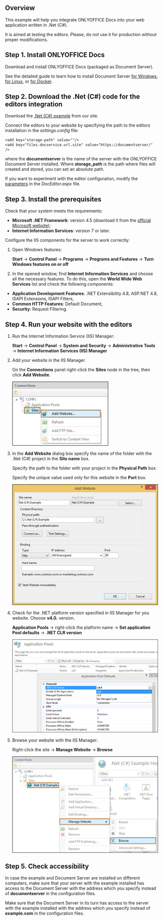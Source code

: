 ## Overview

This example will help you integrate ONLYOFFICE Docs into your web application written in .Net (C#).

It is aimed at testing the editors. Please, do not use it for production without proper modifications. 

## Step 1. Install ONLYOFFICE Docs

Download and install ONLYOFFICE Docs (packaged as Document Server). 

See the detailed guide to learn how to install Document Server [for Windows](https://helpcenter.onlyoffice.com/installation/docs-developer-install-windows.aspx), [for Linux](https://helpcenter.onlyoffice.com/installation/docs-developer-install-ubuntu.aspx), or [for Docker](https://helpcenter.onlyoffice.com/server/developer-edition/docker/docker-installation.aspx).

## Step 2. Download the .Net (C#) code for the editors integration

Download the [.Net (C#) example](https://api.onlyoffice.com/editors/demopreview) from our site.

Connect the editors to your website by specifying the path to the editors installation in the *settings.config* file:
```
<add key="storage-path" value=""/>
<add key="files.docservice.url.site" value="https://documentserver/" />
```
where the **documentserver** is the name of the server with the ONLYOFFICE Document Server installed. Where **storage_path** is the path where files will created and stored, you can set an absolute path.

If you want to experiment with the editor configuration, modify the [parameters](https://api.onlyoffice.com/editors/advanced) in the *DocEditor.aspx* file.

## Step 3. Install the prerequisites

Check that your system meets the requirements:
* **Microsoft .NET Framework**: version 4.5 (download it from the [official Microsoft website](https://www.microsoft.com/en-US/download/details.aspx?id=30653));
* **Internet Information Services**: version 7 or later.

Configure the IIS components for the server to work correctly:
1.	Open Windows features:

	**Start** -> **Control Panel** -> **Programs** -> **Programs and Features** -> **Turn Windows features on or off**

2. In the opened window, find **Internet Information Services** and choose all the necessary features. To do this, open the **World Wide Web Services** list and check the following components:
* **Application Development Features**: .NET Extensibility 4.8, ASP.NET 4.8, ISAPI Extensions, ISAPI Filters,
* **Common HTTP Features**: Default Document,
* **Security**: Request Filtering.

## Step 4. Run your website with the editors
1. Run the Internet Information Service (IIS) Manager:

	**Start** -> **Control Panel** -> **System and Security** -> **Administrative Tools** -> **Internet Information Services (IIS) Manager**

2. Add your website in the IIS Manager.
	
	On the **Connections** panel right-click the **Sites** node in the tree, then click **Add Website**.

	![add](screenshots/add.png)
3. In the **Add Website** dialog box specify the name of the folder with the .Net (C#) project in the **Site name** box.
	
	Specify the path to the folder with your project in the **Physical Path** box.
	
	Specify the unique value used only for this website in the **Port** box.

	![sitename](screenshots/sitename.png)
4. Check for the .NET platform version specified in IIS Manager for you website. Choose **v4.0.** version.
	
	**Application Pools** -> right-click the platform name -> **Set application Pool defaults** -> **.NET CLR version**

	![platform](screenshots/platform.png)
5. Browse your website with the IIS Manager:

	Right-click the site -> **Manage Website** -> **Browse**
	
	![browse](screenshots/browse.png)

## Step 5. Check accessibility

In case the example and Document Server are installed on different computers, make sure that your server with the example installed has access to the Document Server with the address which you specify instead of **documentserver** in the configuration files.

Make sure that the Document Server in its turn has access to the server with the example installed with the address which you specify instead of **example.com** in the configuration files.
